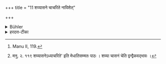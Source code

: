 +++
title = "11 शय्यासने चाचरिते नाविशेत्"

+++

<details><summary>Bühler</summary>

11. Nor shall he sit or lie on a couch or seat which is used (by his teacher). [^5] 


[^5]:  Manu II, 119.
</details>

<details><summary>हरदत्त-टीका</summary>

## सूत्रम्
शय्यासने चाऽऽचरिते नाविशेत् ॥ ११ ॥  
### टिप्पनी
आचार्येणाचरित उपभुक्ते शय्यासने नाऽऽविशेत् । शयने न शयीत आसने नासीत । पित्रादिष्वपि गुरुषु समानमिदम् । तथा च मनुरविशेषेणाह-[^४]शय्यासने चाध्युषिते श्रेयसा न समाचरेत्।' इति ॥ ११ ॥  

[^४]:

    मनु. २. ११९ शय्यासनेऽध्याचरिते' इति मेधातिसम्मतः पाठः । शय्या चासनं चेति द्वन्द्वैकवद्भावः ।
</details>
